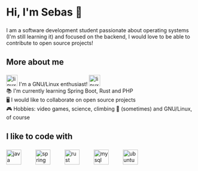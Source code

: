 <h1 align="left">Hi, I'm Sebas 🌱</h1>

###

<p align="left">I am a software development student passionate about operating systems (I'm still learning it) and focused on the backend, I would love to be able to contribute to open source projects!</p>

###

<h2 align="left">More about me</h2>

###

<p align="left"><img src="https://cdn.jsdelivr.net/gh/devicons/devicon/icons/linux/linux-original.svg" height="30" alt="linux logo"  /> I'm a GNU/Linux enthusiast! <img src="https://cdn.jsdelivr.net/gh/devicons/devicon/icons/linux/linux-original.svg" height="30" alt="linux logo"  /><br>📚 I'm currently learning Spring Boot, Rust and PHP<br>🖥️ I would like to collaborate on open source projects<br>🎮 Hobbies: video games, science, climbing 🧗 (sometimes) and GNU/Linux, of course </p>

###

<h2 align="left">I like to code with</h2>

###

<div align="left">
  <img src="https://cdn.jsdelivr.net/gh/devicons/devicon/icons/java/java-original.svg" height="40" alt="java logo"  />
  <img width="30" />
  <img src="https://cdn.jsdelivr.net/gh/devicons/devicon/icons/spring/spring-original.svg" height="40" alt="spring logo"  />
  <img width="30" />
  <img src="https://cdn.jsdelivr.net/gh/devicons/devicon/icons/rust/rust-original.svg" height="40" alt="rust logo"  />
  <img width="30" />
  <img src="https://cdn.jsdelivr.net/gh/devicons/devicon/icons/mysql/mysql-original.svg" height="40" alt="mysql logo"  />
  <img width="30" />
  <img src="https://cdn.simpleicons.org/ubuntu/E95420" height="40" alt="ubuntu logo"  />
</div>

###
